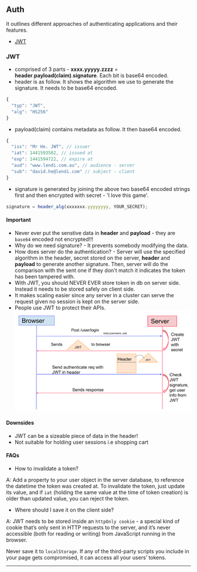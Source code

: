 ## Auth

It outlines different approaches of authenticating applications and their features.

- [JWT](#jwt)

### JWT

- comprised of 3 parts - **xxxx.yyyyy.zzzz** = **header**.**payload(claim)**.**signature**. Each bit is base64 encoded.
- header is as follow. It shows the algorithm we use to generate the signature. It needs to be base64 encoded.

```js
{
  "typ": "JWT",
  "alg": "HS256"
}
```

- payload(claim) contains metadata as follow. It then base64 encoded.

```js
{
  "iss": "Mr He. JWT", // issuer
  "iat": 1441593502, // issued at
  "exp": 1441594722, // expire at
  "aud": "www.lendi.com.au", // audience - server
  "sub": "david.he@lendi.com" // subject - client
}
```

- signature is generated by joining the above two base64 encoded strings first and then encrypted with secret - 'I love this game'.

```js
signature = header_alg(xxxxxxx.yyyyyyyy, YOUR_SECRET);
```

#### Important

- Never ever put the senstive data in **header** and **payload** - they are `base64` encoded not encrypted!!!
- Why do we need signature? - It prevents somebody modifying the data.
- How does server do the authentication? - Server will use the specified algorithm in the header, secret stored on the server, **header** and **payload** to generate another signature. Then, server will do the comparison with the sent one if they don't match it indicates the token has been tampered with.
- With JWT, you should NEVER EVER store token in db on server side. Instead it needs to be stored safely on client side.
- It makes scaling easier since any server in a cluster can serve the request given no session is kept on the server side.
- People use JWT to protect their APIs.
![jwt-based-auth](./jwt-based-auth.png)

#### Downsides

- JWT can be a sizeable piece of data in the header!
- Not suitable for holding user sessions i.e shopping cart

#### FAQs

- How to invalidate a token?

A: Add a property to your user object in the server database, to reference the datetime the token was created at. To invalidate the token, just update its value, and if `iat` (holding the same value at the time of token creation) is older than updated value, you can reject the token.

- Where should I save it on the client side?

A: JWT needs to be stored inside an `httpOnly cookie` - a special kind of cookie that’s only sent in HTTP requests to the server, and it’s never accessible (both for reading or writing) from JavaScript running in the browser.

Never save it to `localStorage`. If any of the third-party scripts you include in your page gets compromised, it can access all your users’ tokens.

---









